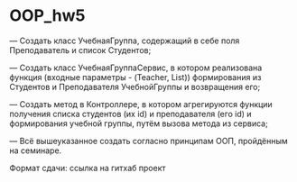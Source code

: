 # OOP_hw5

— Создать класс УчебнаяГруппа, содержащий в себе поля Преподаватель и список Студентов;

— Создать класс УчебнаяГруппаСервис, в котором реализована функция (входные параметры - (Teacher, List<Strudent>)) формирования из Студентов и Преподавателя УчебнойГруппы и возвращения его;

— Создать метод в Контроллере, в котором агрегируются функции получения списка студентов (их id) и преподавателя (его id) и формирования учебной группы, путём вызова метода из сервиса;

— Всё вышеуказанное создать согласно принципам ООП, пройдённым на семинаре.

Формат сдачи: ссылка на гитхаб проект